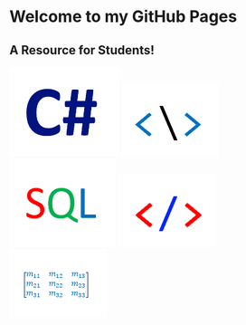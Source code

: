 <h1>Welcome to my GitHub Pages</h1>
<h2>A Resource for Students!</h2>

<a href="cpsc1012/cpsc1012.html"><img src="cpsc1012/cpsc1012-icon.png" alt="cpsc1012"></a>
<a href="comp1017/comp1017.html"><img src="comp1017/comp1017-icon.png" alt="comp1017"></a>
<a href="dmit1508/dmit1508.html"><img src="dmit1508/dmit1508-icon.png" alt="dmit1508"></a>
<a href="dmit1530/dmit1530.html"><img src="dmit1530/dmit1530-icon.png" alt="dmit1530"></a>
<a href="phys1521/phys1521.html"><img src="phys1521/phys1521-icon.png" alt="dphys1521"></a>
